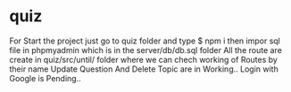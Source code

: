 # quiz
For Start the project
just go to quiz folder and type
$ npm i
then impor sql file in phpmyadmin
which is in the server/db/db.sql folder
All the route are create in quiz/src/until/  folder where we can chech working of Routes by their name
Update Question And Delete Topic are in Working..
Login with Google is Pending..
